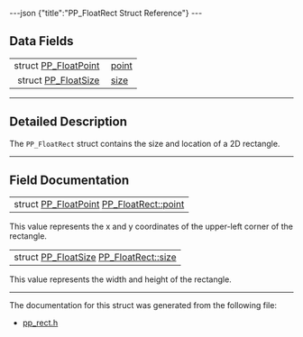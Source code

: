 ---json {"title":"PP\_FloatRect Struct Reference"} ---

Data Fields
-----------

<table><tbody><tr class="odd"><td style="text-align: right;">struct <a href="/docs/native-client/pepper_stable/c/struct_p_p___float_point/" class="el">PP_FloatPoint</a> </td><td><a href="/docs/native-client/pepper_stable/c/struct_p_p___float_rect#a9c1842db72443c25174df94e20a4f07d" class="el">point</a></td></tr><tr class="even"><td style="text-align: right;">struct <a href="/docs/native-client/pepper_stable/c/struct_p_p___float_size/" class="el">PP_FloatSize</a> </td><td><a href="/docs/native-client/pepper_stable/c/struct_p_p___float_rect#a29758a6bb4e577fe1f2e79fd46bc2134" class="el">size</a></td></tr></tbody></table>

------------------------------------------------------------------------

<span id="details" class="anchor" style="margin: 0;"></span>

Detailed Description
--------------------

The `PP_FloatRect` struct contains the size and location of a 2D rectangle.

------------------------------------------------------------------------

Field Documentation
-------------------

<span id="a9c1842db72443c25174df94e20a4f07d" class="anchor" style="margin: 0;"></span>

<table><tbody><tr class="odd"><td>struct <a href="/docs/native-client/pepper_stable/c/struct_p_p___float_point/" class="el">PP_FloatPoint</a> <a href="/docs/native-client/pepper_stable/c/struct_p_p___float_rect#a9c1842db72443c25174df94e20a4f07d" class="el">PP_FloatRect::point</a></td></tr></tbody></table>

This value represents the x and y coordinates of the upper-left corner of the rectangle.

<span id="a29758a6bb4e577fe1f2e79fd46bc2134" class="anchor" style="margin: 0;"></span>

<table><tbody><tr class="odd"><td>struct <a href="/docs/native-client/pepper_stable/c/struct_p_p___float_size/" class="el">PP_FloatSize</a> <a href="/docs/native-client/pepper_stable/c/struct_p_p___float_rect#a29758a6bb4e577fe1f2e79fd46bc2134" class="el">PP_FloatRect::size</a></td></tr></tbody></table>

This value represents the width and height of the rectangle.

------------------------------------------------------------------------

The documentation for this struct was generated from the following file:

-   <a href="/docs/native-client/pepper_stable/c/pp__rect_8h/" class="el">pp_rect.h</a>
